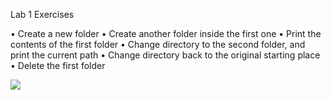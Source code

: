 Lab 1 Exercises

• Create a new folder
• Create another folder inside the first one
• Print the contents of the first folder
• Change directory to the second folder, and print the current path
• Change directory back to the original starting place
• Delete the first folder

<img src="./images/my_answer">
